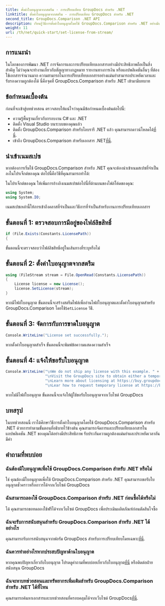 ```yaml
---
title: ตั้งค่าใบอนุญาตจากสตรีม - การเปรียบเทียบ GroupDocs สำหรับ .NET
linktitle: ตั้งค่าใบอนุญาตจากสตรีม - การเปรียบเทียบ GroupDocs สำหรับ .NET
second_title: GroupDocs.Comparison .NET API
description: เรียนรู้วิธีการตั้งค่าใบอนุญาตโดยใช้ GroupDocs.Comparison สำหรับ .NET อย่างมีประสิทธิภาพ ตรวจสอบความถูกต้องของเอกสารและประหยัดเวลาด้วยบทช่วยสอนนี้
weight: 11
url: /th/net/quick-start/set-license-from-stream/
---
```

## การแนะนำ
ในโลกของการพัฒนา .NET การจัดการและการเปรียบเทียบเอกสารอย่างมีประสิทธิภาพถือเป็นสิ่งสำคัญ ไม่ว่าคุณจะทำงานเกี่ยวกับสัญญาทางกฎหมาย รายงานทางการเงิน หรือแอปพลิเคชันอื่นๆ ที่ต้องใช้เอกสารจำนวนมาก ความสามารถในการเปรียบเทียบเอกสารอย่างแม่นยำสามารถประหยัดเวลาและรับรองความถูกต้องได้ นี่คือจุดที่ GroupDocs.Comparison สำหรับ .NET เข้ามามีบทบาท 
## ข้อกำหนดเบื้องต้น
ก่อนที่จะเข้าสู่บทช่วยสอน ตรวจสอบให้แน่ใจว่าคุณมีข้อกำหนดเบื้องต้นต่อไปนี้:
- ความรู้พื้นฐานเกี่ยวกับกรอบงาน C# และ .NET
- ติดตั้ง Visual Studio บนระบบของคุณแล้ว
-  ติดตั้ง GroupDocs.Comparison สำหรับไลบรารี .NET แล้ว คุณสามารถดาวน์โหลดได้[ที่นี่](https://releases.groupdocs.com/comparison/net/).
-  เข้าถึง GroupDocs.Comparison สำหรับเอกสาร .NET[ที่นี่](https://tutorials.groupdocs.com/comparison/net/).

## นำเข้าเนมสเปซ
หากต้องการเริ่มใช้ GroupDocs.Comparison สำหรับ .NET คุณจะต้องนำเข้าเนมสเปซที่จำเป็นลงในโปรเจ็กต์ของคุณ ต่อไปนี้คือวิธีที่คุณสามารถทำได้:

ในโปรเจ็กต์ของคุณ ให้เพิ่มการอ้างอิงเนมสเปซต่อไปนี้ที่ด้านบนของไฟล์โค้ดของคุณ:
```csharp
using System;
using System.IO;
```
เนมสเปซเหล่านี้ให้การเข้าถึงคลาสที่จำเป็นและวิธีการที่จำเป็นสำหรับงานการเปรียบเทียบเอกสาร

## ขั้นตอนที่ 1: ตรวจสอบการมีอยู่ของไฟล์ลิขสิทธิ์
```csharp
if (File.Exists(Constants.LicensePath))
{
```
ขั้นตอนนี้จะตรวจสอบว่าไฟล์ลิขสิทธิ์อยู่ในเส้นทางที่ระบุหรือไม่
## ขั้นตอนที่ 2: ตั้งค่าใบอนุญาตจากสตรีม
```csharp
using (FileStream stream = File.OpenRead(Constants.LicensePath))
{
    License license = new License();
    license.SetLicense(stream);
}
```
 หากมีไฟล์ใบอนุญาต ขั้นตอนนี้จะสร้างสตรีมไฟล์เพื่ออ่านไฟล์ใบอนุญาตและตั้งค่าใบอนุญาตสำหรับ GroupDocs.Comparison โดยใช้`SetLicense` วิธี.
## ขั้นตอนที่ 3: จัดการกับการขาดใบอนุญาต
```csharp
Console.WriteLine("License set successfully.");
```
หากตั้งค่าใบอนุญาตสำเร็จ ขั้นตอนนี้จะพิมพ์ข้อความแสดงความสำเร็จ
## ขั้นตอนที่ 4: แจ้งให้ขอรับใบอนุญาต
```csharp
Console.WriteLine("\nWe do not ship any license with this example. " +
                  "\nVisit the GroupDocs site to obtain either a temporary or permanent license. " +
                  "\nLearn more about licensing at https://buy.groupdocs.com/faqs/licensing -
                  "\nLear how to request temporary license at https://buy.groupdocs.com/temporary-license");
```
หากไม่มีไฟล์ใบอนุญาต ขั้นตอนนี้จะแจ้งให้ผู้ใช้ขอรับใบอนุญาตจากเว็บไซต์ GroupDocs

## บทสรุป
ในบทช่วยสอนนี้ เราได้ศึกษาวิธีการตั้งค่าใบอนุญาตโดยใช้ GroupDocs.Comparison สำหรับ .NET ด้วยการทำตามขั้นตอนที่อธิบายไว้ข้างต้น คุณสามารถจัดการและเปรียบเทียบเอกสารในแอปพลิเคชัน .NET ของคุณได้อย่างมีประสิทธิภาพ รับประกันความถูกต้องแม่นยำและประหยัดเวลาอันมีค่า
## คำถามที่พบบ่อย
### ฉันต้องมีใบอนุญาตเพื่อใช้ GroupDocs.Comparison สำหรับ .NET หรือไม่
ใช่ คุณต้องมีใบอนุญาตเพื่อใช้ GroupDocs.Comparison สำหรับ .NET คุณสามารถขอรับใบอนุญาตชั่วคราวหรือถาวรได้จากเว็บไซต์ GroupDocs
### ฉันสามารถลองใช้ GroupDocs.Comparison สำหรับ .NET ก่อนซื้อได้หรือไม่
ได้ คุณสามารถขอทดลองใช้ฟรีได้จากเว็บไซต์ GroupDocs เพื่อประเมินผลิตภัณฑ์ก่อนตัดสินใจซื้อ
### ฉันจะรับการสนับสนุนสำหรับ GroupDocs.Comparison สำหรับ .NET ได้อย่างไร
 คุณสามารถรับการสนับสนุนจากฟอรัม GroupDocs สำหรับการเปรียบเทียบโดยเฉพาะ[ที่นี่](https://forum.groupdocs.com/c/comparison/12).
### ฉันควรทำอย่างไรหากประสบปัญหาด้านใบอนุญาต
 หากคุณพบปัญหาเกี่ยวกับใบอนุญาต โปรดดูคำถามที่พบบ่อยเกี่ยวกับใบอนุญาต[ที่นี่](https://purchase.groupdocs.com/faqs/licensing) หรือติดต่อฝ่ายสนับสนุน GroupDocs
### ฉันจะหาบทช่วยสอนและทรัพยากรเพิ่มเติมสำหรับ GroupDocs.Comparison สำหรับ .NET ได้ที่ไหน
 คุณสามารถค้นหาเอกสารและบทช่วยสอนที่ครอบคลุมได้จากเว็บไซต์ GroupDocs[ที่นี่](https://tutorials.groupdocs.com/comparison/net/).